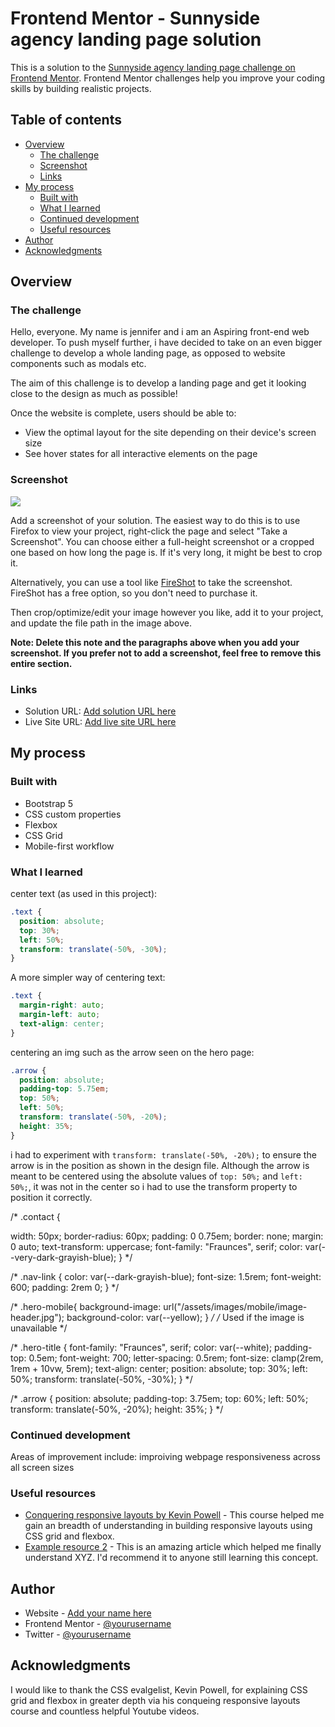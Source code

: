 # Frontend Mentor - Sunnyside agency landing page solution

This is a solution to the [Sunnyside agency landing page challenge on Frontend Mentor](https://www.frontendmentor.io/challenges/sunnyside-agency-landing-page-7yVs3B6ef). Frontend Mentor challenges help you improve your coding skills by building realistic projects.

## Table of contents

- [Overview](#overview)
  - [The challenge](#the-challenge)
  - [Screenshot](#screenshot)
  - [Links](#links)
- [My process](#my-process)
  - [Built with](#built-with)
  - [What I learned](#what-i-learned)
  - [Continued development](#continued-development)
  - [Useful resources](#useful-resources)
- [Author](#author)
- [Acknowledgments](#acknowledgments)



## Overview

### The challenge
Hello, everyone. My name is jennifer and i am an Aspiring front-end web developer. To push myself further, i have decided to take on an even bigger challenge to develop a whole landing page, as opposed to website components such as modals etc.

The aim of this challenge is to develop a landing page and get it looking close to the design as much as possible!

Once the website is complete, users should be able to:

- View the optimal layout for the site depending on their device's screen size
- See hover states for all interactive elements on the page

### Screenshot

![](./screenshot.jpg)

Add a screenshot of your solution. The easiest way to do this is to use Firefox to view your project, right-click the page and select "Take a Screenshot". You can choose either a full-height screenshot or a cropped one based on how long the page is. If it's very long, it might be best to crop it.

Alternatively, you can use a tool like [FireShot](https://getfireshot.com/) to take the screenshot. FireShot has a free option, so you don't need to purchase it.

Then crop/optimize/edit your image however you like, add it to your project, and update the file path in the image above.

**Note: Delete this note and the paragraphs above when you add your screenshot. If you prefer not to add a screenshot, feel free to remove this entire section.**

### Links

- Solution URL: [Add solution URL here](https://your-solution-url.com)
- Live Site URL: [Add live site URL here](https://your-live-site-url.com)

## My process

### Built with

- Bootstrap 5
- CSS custom properties
- Flexbox
- CSS Grid
- Mobile-first workflow


### What I learned

center text (as used in this project):

```css
.text {
  position: absolute;
  top: 30%;
  left: 50%;
  transform: translate(-50%, -30%);
}
```

A more simpler way of centering text:

```css
.text {
  margin-right: auto;
  margin-left: auto;
  text-align: center;
}
```
centering an img such as the arrow seen on the hero page: 
```css
.arrow {
  position: absolute;
  padding-top: 5.75em;
  top: 50%;
  left: 50%;
  transform: translate(-50%, -20%);
  height: 35%;
}
```
i had to experiment with `transform: translate(-50%, -20%);` to ensure the arrow is in the position as shown in the design file. Although the arrow is meant to be centered using the absolute values of `top: 50%;` and `left: 50%;`, it was not in the center so i had to use the transform property to position it correctly.

/* .contact {
  
  width: 50px;
  border-radius: 60px;
  padding: 0 0.75em;
  border: none;
  margin: 0 auto;
  text-transform: uppercase;
  font-family: "Fraunces", serif;
  color: var(--very-dark-grayish-blue);
} */

/* .nav-link {
  color: var(--dark-grayish-blue);
  font-size: 1.5rem;
  font-weight: 600;
  padding: 2rem 0;
} */

/* .hero-mobile{
background-image: url("/assets/images/mobile/image-header.jpg");
background-color: var(--yellow); 
} */
/* Used if the image is unavailable */


/* .hero-title {
  font-family: "Fraunces", serif;
  color: var(--white);
  padding-top: 0.5em;
  font-weight: 700;
  letter-spacing: 0.5rem;
  font-size: clamp(2rem, 1rem + 10vw, 5rem);
  text-align: center;
  position: absolute;
  top: 30%;
  left: 50%;
  transform: translate(-50%, -30%);
} */

/* .arrow {
  position: absolute;
  padding-top: 3.75em;
  top: 60%;
  left: 50%;
  transform: translate(-50%, -20%);
  height: 35%;
} */

### Continued development

Areas of improvement include:
improiving webpage responsiveness across all screen sizes

### Useful resources

- [Conquering responsive layouts by Kevin Powell](https://courses.kevinpowell.co) - This course helped me gain an breadth of understanding in building responsive layouts using CSS grid and flexbox.
- [Example resource 2](https://www.example.com) - This is an amazing article which helped me finally understand XYZ. I'd recommend it to anyone still learning this concept.


## Author

- Website - [Add your name here](https://www.your-site.com)
- Frontend Mentor - [@yourusername](https://www.frontendmentor.io/profile/yourusername)
- Twitter - [@yourusername](https://www.twitter.com/yourusername)



## Acknowledgments

I would like to thank the CSS evalgelist, Kevin Powell, for explaining CSS grid and flexbox in greater depth via his conqueing responsive layouts course and countless helpful Youtube videos. 
